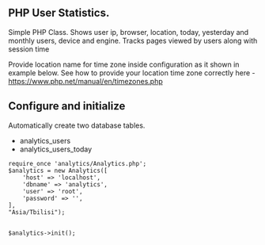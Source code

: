 ## PHP User Statistics.

Simple PHP Class. Shows user ip, browser, location, today, yesterday and monthly users, device and engine. Tracks pages viewed by users along with session time

Provide location name for time zone inside configuration as it shown in example below.
See how to provide your location time zone correctly here - https://www.php.net/manual/en/timezones.php


## Configure and initialize
Automatically create two database tables.

- analytics_users
- analytics_users_today

```
require_once 'analytics/Analytics.php';
$analytics = new Analytics([
    'host' => 'localhost',
    'dbname' => 'analytics',
    'user' => 'root',
    'password' => '',
],
"Asia/Tbilisi");


$analytics->init();
```